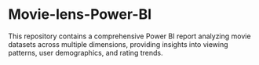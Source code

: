 # Movie-lens-Power-BI
This repository contains a comprehensive Power BI report analyzing movie datasets across multiple dimensions, providing insights into viewing patterns, user demographics, and rating trends.
